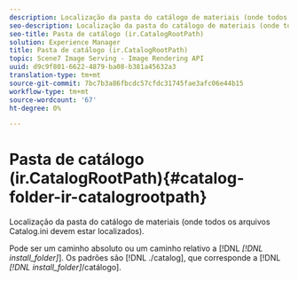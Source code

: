 ```yaml
---
description: Localização da pasta do catálogo de materiais (onde todos os arquivos Catalog.ini devem estar localizados).
seo-description: Localização da pasta do catálogo de materiais (onde todos os arquivos Catalog.ini devem estar localizados).
seo-title: Pasta de catálogo (ir.CatalogRootPath)
solution: Experience Manager
title: Pasta de catálogo (ir.CatalogRootPath)
topic: Scene7 Image Serving - Image Rendering API
uuid: d9c9f801-6622-4879-ba08-b381a45632a3
translation-type: tm+mt
source-git-commit: 7bc7b3a86fbcdc57cfdc31745fae3afc06e44b15
workflow-type: tm+mt
source-wordcount: '67'
ht-degree: 0%

---
```



# Pasta de catálogo (ir.CatalogRootPath){#catalog-folder-ir-catalogrootpath}

Localização da pasta do catálogo de materiais (onde todos os arquivos Catalog.ini devem estar localizados).

Pode ser um caminho absoluto ou um caminho relativo a [!DNL *[!DNL install_folder]*]. Os padrões são [!DNL ./catalog], que corresponde a [!DNL *[!DNL install_folder]*/catálogo].
